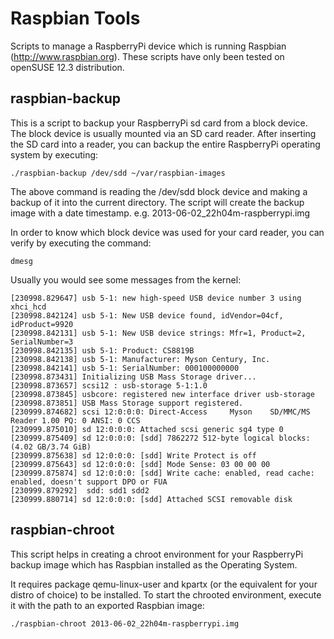 # Raspbian Tools
Scripts to manage a RaspberryPi device which is running Raspbian (http://www.raspbian.org). These scripts have only been
tested on openSUSE 12.3 distribution.

## raspbian-backup
This is a script to backup your RaspberryPi sd card from a block device. The block device is usually mounted via an SD
card reader. After inserting the SD card into a reader, you can backup the entire RaspberryPi operating system by
executing:

    ./raspbian-backup /dev/sdd ~/var/raspbian-images

The above command is reading the /dev/sdd block device and making a backup of it into the current directory. The script 
will create the backup image with a date timestamp. e.g. 2013-06-02_22h04m-raspberrypi.img

In order to know which block device was used for your card reader, you can verify by executing the command:

    dmesg
Usually you would see some messages from the kernel:

    [230998.829647] usb 5-1: new high-speed USB device number 3 using xhci_hcd
    [230998.842124] usb 5-1: New USB device found, idVendor=04cf, idProduct=9920
    [230998.842131] usb 5-1: New USB device strings: Mfr=1, Product=2, SerialNumber=3
    [230998.842135] usb 5-1: Product: CS8819B
    [230998.842138] usb 5-1: Manufacturer: Myson Century, Inc.
    [230998.842141] usb 5-1: SerialNumber: 000100000000
    [230998.873431] Initializing USB Mass Storage driver...
    [230998.873657] scsi12 : usb-storage 5-1:1.0
    [230998.873845] usbcore: registered new interface driver usb-storage
    [230998.873851] USB Mass Storage support registered.
    [230999.874682] scsi 12:0:0:0: Direct-Access     Myson    SD/MMC/MS Reader 1.00 PQ: 0 ANSI: 0 CCS
    [230999.875010] sd 12:0:0:0: Attached scsi generic sg4 type 0
    [230999.875409] sd 12:0:0:0: [sdd] 7862272 512-byte logical blocks: (4.02 GB/3.74 GiB)
    [230999.875638] sd 12:0:0:0: [sdd] Write Protect is off
    [230999.875643] sd 12:0:0:0: [sdd] Mode Sense: 03 00 00 00
    [230999.875874] sd 12:0:0:0: [sdd] Write cache: enabled, read cache: enabled, doesn't support DPO or FUA
    [230999.879292]  sdd: sdd1 sdd2
    [230999.880714] sd 12:0:0:0: [sdd] Attached SCSI removable disk

## raspbian-chroot
This script helps in creating a chroot environment for your RaspberryPi backup image which has Raspbian installed as the
Operating System.

It requires package qemu-linux-user and kpartx (or the equivalent for your distro of choice) to be installed. To start 
the chrooted environment, execute it with the path to an exported Raspbian image:

    ./raspbian-chroot 2013-06-02_22h04m-raspberrypi.img

